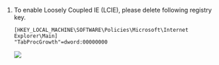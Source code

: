 1. To enable Loosely Coupled IE (LCIE), please delete following registry key.

    ```
    [HKEY_LOCAL_MACHINE\SOFTWARE\Policies\Microsoft\Internet Explorer\Main]
    "TabProcGrowth"=dword:00000000
    ```

    ![](https://joji.blob.core.windows.net/recipe/disable-lcie-2.png)
